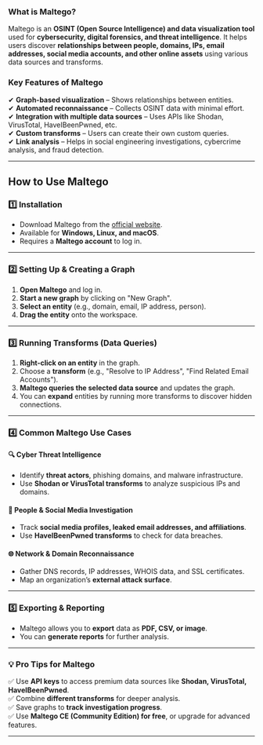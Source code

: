 ### **What is Maltego?**  
Maltego is an **OSINT (Open Source Intelligence) and data visualization tool** used for **cybersecurity, digital forensics, and threat intelligence**. It helps users discover **relationships between people, domains, IPs, email addresses, social media accounts, and other online assets** using various data sources and transforms.  

### **Key Features of Maltego**  
✔ **Graph-based visualization** – Shows relationships between entities.  
✔ **Automated reconnaissance** – Collects OSINT data with minimal effort.  
✔ **Integration with multiple data sources** – Uses APIs like Shodan, VirusTotal, HaveIBeenPwned, etc.  
✔ **Custom transforms** – Users can create their own custom queries.  
✔ **Link analysis** – Helps in social engineering investigations, cybercrime analysis, and fraud detection.  

---

## **How to Use Maltego**
### **1️⃣ Installation**  
- Download Maltego from the [official website](https://www.maltego.com/downloads/).  
- Available for **Windows, Linux, and macOS**.  
- Requires a **Maltego account** to log in.  

---

### **2️⃣ Setting Up & Creating a Graph**  
1. **Open Maltego** and log in.  
2. **Start a new graph** by clicking on "New Graph".  
3. **Select an entity** (e.g., domain, email, IP address, person).  
4. **Drag the entity** onto the workspace.  

---

### **3️⃣ Running Transforms (Data Queries)**  
1. **Right-click on an entity** in the graph.  
2. Choose a **transform** (e.g., "Resolve to IP Address", "Find Related Email Accounts").  
3. **Maltego queries the selected data source** and updates the graph.  
4. You can **expand** entities by running more transforms to discover hidden connections.  

---

### **4️⃣ Common Maltego Use Cases**
#### 🔍 **Cyber Threat Intelligence**  
- Identify **threat actors**, phishing domains, and malware infrastructure.  
- Use **Shodan or VirusTotal transforms** to analyze suspicious IPs and domains.  

#### 👤 **People & Social Media Investigation**  
- Track **social media profiles, leaked email addresses, and affiliations**.  
- Use **HaveIBeenPwned transforms** to check for data breaches.  

#### 🌐 **Network & Domain Reconnaissance**  
- Gather DNS records, IP addresses, WHOIS data, and SSL certificates.  
- Map an organization’s **external attack surface**.  

---

### **5️⃣ Exporting & Reporting**  
- Maltego allows you to **export** data as **PDF, CSV, or image**.  
- You can **generate reports** for further analysis.  

---

### **💡 Pro Tips for Maltego**
✅ Use **API keys** to access premium data sources like **Shodan, VirusTotal, HaveIBeenPwned**.  
✅ Combine **different transforms** for deeper analysis.  
✅ Save graphs to **track investigation progress**.  
✅ Use **Maltego CE (Community Edition) for free**, or upgrade for advanced features.  

---
